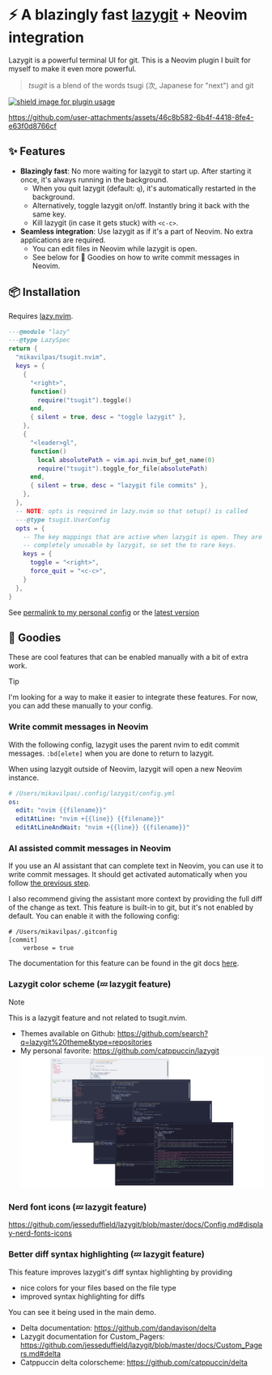 # ⚡ A blazingly fast [lazygit](https://github.com/jesseduffield/lazygit) + Neovim integration

Lazygit is a powerful terminal UI for git. This is a Neovim plugin I built for
myself to make it even more powerful.

> _tsugit_ is a blend of the words tsugi (次, Japanese for "next") and git

<a href="https://dotfyle.com/plugins/mikavilpas/tsugit.nvim">
  <img src="https://dotfyle.com/plugins/mikavilpas/tsugit.nvim/shield?style=flat-square" alt="shield image for plugin usage" /> </a>

https://github.com/user-attachments/assets/46c8b582-6b4f-4418-8fe4-e63f0d8766cf

## ✨ Features

- **Blazingly fast**: No more waiting for lazygit to start up. After starting it
  once, it's always running in the background.
  - When you quit lazygit (default: `q`), it's automatically restarted in the
    background.
  - Alternatively, toggle lazygit on/off. Instantly bring it back with the same
    key.
  - Kill lazygit (in case it gets stuck) with `<c-c>`.
- **Seamless integration**: Use lazygit as if it's a part of Neovim. No extra
  applications are required.
  - You can edit files in Neovim while lazygit is open.
  - See below for 🎁 Goodies on how to write commit messages in Neovim.

## 📦 Installation

Requires [lazy.nvim](https://lazy.folke.io/).

```lua
---@module "lazy"
---@type LazySpec
return {
  "mikavilpas/tsugit.nvim",
  keys = {
    {
      "<right>",
      function()
        require("tsugit").toggle()
      end,
      { silent = true, desc = "toggle lazygit" },
    },
    {
      "<leader>gl",
      function()
        local absolutePath = vim.api.nvim_buf_get_name(0)
        require("tsugit").toggle_for_file(absolutePath)
      end,
      { silent = true, desc = "lazygit file commits" },
    },
  },
  -- NOTE: opts is required in lazy.nvim so that setup() is called
  ---@type tsugit.UserConfig
  opts = {
    -- The key mappings that are active when lazygit is open. They are
    -- completely unusable by lazygit, so set the to rare keys.
    keys = {
      toggle = "<right>",
      force_quit = "<c-c>",
    }
  },
}

```

See
[permalink to my personal config](https://github.com/mikavilpas/dotfiles/blob/8bbd50dd96cfd891e0c1ea24c96b4270ff84cb7e/.config/nvim/lua/plugins/git.lua#L45-L48)
or the
[latest version](https://github.com/mikavilpas/dotfiles/blob/main/.config/nvim/lua/plugins/git.lua?plain=1)

## 🎁 Goodies

These are cool features that can be enabled manually with a bit of extra work.

> [!TIP]
>
> I'm looking for a way to make it easier to integrate these features. For now,
> you can add these manually to your config.

### Write commit messages in Neovim

With the following config, lazygit uses the parent nvim to edit commit messages.
`:bd[elete]` when you are done to return to lazygit.

When using lazygit outside of Neovim, lazygit will open a new Neovim instance.

```yaml
# /Users/mikavilpas/.config/lazygit/config.yml
os:
  edit: "nvim {{filename}}"
  editAtLine: "nvim +{{line}} {{filename}}"
  editAtLineAndWait: "nvim +{{line}} {{filename}}"
```

### AI assisted commit messages in Neovim

If you use an AI assistant that can complete text in Neovim, you can use it to
write commit messages. It should get activated automatically when you follow
[the previous step](#write-commit-messages-in-neovim).

I also recommend giving the assistant more context by providing the full diff of
the change as text. This feature is built-in to git, but it's not enabled by
default. You can enable it with the following config:

```gitconfig
# /Users/mikavilpas/.gitconfig
[commit]
	verbose = true
```

The documentation for this feature can be found in the git docs
[here](https://git-scm.com/docs/git-commit#Documentation/git-commit.txt---verbose).

### Lazygit color scheme (💤 lazygit feature)

> [!NOTE]
>
> This is a lazygit feature and not related to tsugit.nvim.

- Themes available on Github:
  <https://github.com/search?q=lazygit%20theme&type=repositories>
- My personal favorite: <https://github.com/catppuccin/lazygit>
  ![lazygit colorscheme preview](https://raw.githubusercontent.com/catppuccin/lazygit/refs/heads/main/assets/preview.webp)

### Nerd font icons (💤 lazygit feature)

<https://github.com/jesseduffield/lazygit/blob/master/docs/Config.md#display-nerd-fonts-icons>

### Better diff syntax highlighting (💤 lazygit feature)

This feature improves lazygit's diff syntax highlighting by providing

- nice colors for your files based on the file type
- improved syntax highlighting for diffs

You can see it being used in the main demo.

- Delta documentation: <https://github.com/dandavison/delta>
- Lazygit documentation for Custom_Pagers:
  <https://github.com/jesseduffield/lazygit/blob/master/docs/Custom_Pagers.md#delta>
- Catppuccin delta colorscheme: <https://github.com/catppuccin/delta>

